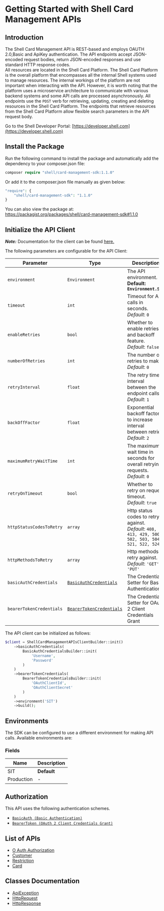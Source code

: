 
# Getting Started with Shell Card Management APIs

## Introduction

The Shell Card Management API is REST-based and employs OAUTH 2.0,Basic and ApiKey authentication.
The API endpoints accept JSON-encoded request bodies, return JSON-encoded responses and use standard HTTP response codes.  
All resources are located in the Shell Card Platform.  The Shell Card Platform is the overall platform that encompasses all the internal Shell systems used to manage resources.
The internal workings of the platform are not important when interacting with the API. However, it is worth noting that the platform uses a microservice architecture to communicate with various backend systems and some API calls are processed asynchronously.
All endpoints use the `POST` verb for retrieving, updating, creating and deleting resources in the Shell Card Platform. The endpoints that retrieve resources from the Shell Card Platform allow flexible search parameters in the API request body.

Go to the Shell Developer Portal: [https://developer.shell.com](https://developer.shell.com)

## Install the Package

Run the following command to install the package and automatically add the dependency to your composer.json file:

```php
composer require "shell/card-management-sdk:1.1.0"
```

Or add it to the composer.json file manually as given below:

```php
"require": {
    "shell/card-management-sdk": "1.1.0"
}
```

You can also view the package at:
https://packagist.org/packages/shell/card-management-sdk#1.1.0

## Initialize the API Client

**_Note:_** Documentation for the client can be found [here.](https://www.github.com/sdks-io/card-management-php-sdk/tree/1.1.0/doc/client.md)

The following parameters are configurable for the API Client:

| Parameter | Type | Description |
|  --- | --- | --- |
| `environment` | `Environment` | The API environment. <br> **Default: `Environment.SIT`** |
| `timeout` | `int` | Timeout for API calls in seconds.<br>*Default*: `0` |
| `enableRetries` | `bool` | Whether to enable retries and backoff feature.<br>*Default*: `false` |
| `numberOfRetries` | `int` | The number of retries to make.<br>*Default*: `0` |
| `retryInterval` | `float` | The retry time interval between the endpoint calls.<br>*Default*: `1` |
| `backOffFactor` | `float` | Exponential backoff factor to increase interval between retries.<br>*Default*: `2` |
| `maximumRetryWaitTime` | `int` | The maximum wait time in seconds for overall retrying requests.<br>*Default*: `0` |
| `retryOnTimeout` | `bool` | Whether to retry on request timeout.<br>*Default*: `true` |
| `httpStatusCodesToRetry` | `array` | Http status codes to retry against.<br>*Default*: `408, 413, 429, 500, 502, 503, 504, 521, 522, 524` |
| `httpMethodsToRetry` | `array` | Http methods to retry against.<br>*Default*: `'GET', 'PUT'` |
| `basicAuthCredentials` | [`BasicAuthCredentials`](https://www.github.com/sdks-io/card-management-php-sdk/tree/1.1.0/doc/$a/https://www.github.com/sdks-io/card-management-php-sdk/tree/1.1.0/basic-authentication.md) | The Credentials Setter for Basic Authentication |
| `bearerTokenCredentials` | [`BearerTokenCredentials`](https://www.github.com/sdks-io/card-management-php-sdk/tree/1.1.0/doc/$a/https://www.github.com/sdks-io/card-management-php-sdk/tree/1.1.0/oauth-2-client-credentials-grant.md) | The Credentials Setter for OAuth 2 Client Credentials Grant |

The API client can be initialized as follows:

```php
$client = ShellCardManagementAPIsClientBuilder::init()
    ->basicAuthCredentials(
        BasicAuthCredentialsBuilder::init(
            'Username',
            'Password'
        )
    )
    ->bearerTokenCredentials(
        BearerTokenCredentialsBuilder::init(
            'OAuthClientId',
            'OAuthClientSecret'
        )
    )
    ->environment('SIT')
    ->build();
```

## Environments

The SDK can be configured to use a different environment for making API calls. Available environments are:

### Fields

| Name | Description |
|  --- | --- |
| SIT | **Default** |
| Production | - |

## Authorization

This API uses the following authentication schemes.

* [`BasicAuth (Basic Authentication)`](https://www.github.com/sdks-io/card-management-php-sdk/tree/1.1.0/doc/$a/https://www.github.com/sdks-io/card-management-php-sdk/tree/1.1.0/basic-authentication.md)
* [`BearerToken (OAuth 2 Client Credentials Grant)`](https://www.github.com/sdks-io/card-management-php-sdk/tree/1.1.0/doc/$a/https://www.github.com/sdks-io/card-management-php-sdk/tree/1.1.0/oauth-2-client-credentials-grant.md)

## List of APIs

* [O Auth Authorization](https://www.github.com/sdks-io/card-management-php-sdk/tree/1.1.0/doc/controllers/o-auth-authorization.md)
* [Customer](https://www.github.com/sdks-io/card-management-php-sdk/tree/1.1.0/doc/controllers/customer.md)
* [Restriction](https://www.github.com/sdks-io/card-management-php-sdk/tree/1.1.0/doc/controllers/restriction.md)
* [Card](https://www.github.com/sdks-io/card-management-php-sdk/tree/1.1.0/doc/controllers/card.md)

## Classes Documentation

* [ApiException](https://www.github.com/sdks-io/card-management-php-sdk/tree/1.1.0/doc/api-exception.md)
* [HttpRequest](https://www.github.com/sdks-io/card-management-php-sdk/tree/1.1.0/doc/http-request.md)
* [HttpResponse](https://www.github.com/sdks-io/card-management-php-sdk/tree/1.1.0/doc/http-response.md)

